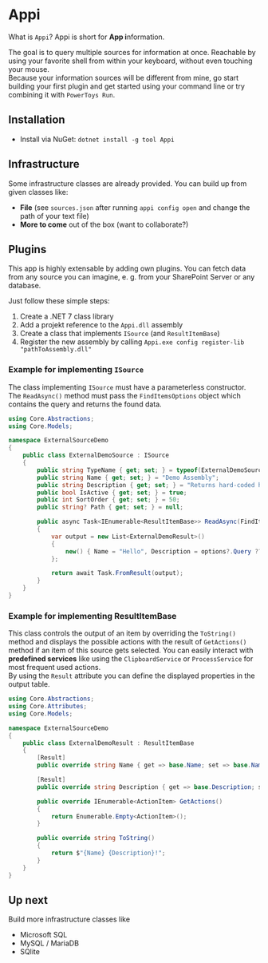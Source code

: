 # Appi
What is `Appi`? Appi is short for **App i**nformation.  
  
The goal is to query multiple sources for information at once. Reachable by using your favorite shell from within your keyboard, without even touching your mouse.  
Because your information sources will be different from mine, go start building your first plugin and get started using your command line or try combining it with `PowerToys Run`.

## Installation
- Install via NuGet: `dotnet install -g tool Appi`

## Infrastructure
Some infrastructure classes are already provided. You can build up from given classes like:
- **File** (see `sources.json` after running `appi config open` and change the path of your text file)
- **More to come** out of the box (want to collaborate?)

## Plugins
This app is highly extensable by adding own plugins. You can fetch data from any source you can imagine, e. g. from your SharePoint Server or any database.

Just follow these simple steps:
1. Create a .NET 7 class library
2. Add a projekt reference to the `Appi.dll` assembly
3. Create a class that implements `ISource` (and `ResultItemBase`)
4. Register the new assembly by calling `Appi.exe config register-lib "pathToAssembly.dll"`
 
### Example for implementing `ISource`
The class implementing `ISource` must have a parameterless constructor.  
The `ReadAsync()` method must pass the `FindItemsOptions` object which contains the query and returns the found data.

``` csharp
using Core.Abstractions;
using Core.Models;

namespace ExternalSourceDemo
{
    public class ExternalDemoSource : ISource
    {
        public string TypeName { get; set; } = typeof(ExternalDemoSource).Name;
        public string Name { get; set; } = "Demo Assembly";
        public string Description { get; set; } = "Returns hard-coded hello world.";
        public bool IsActive { get; set; } = true;
        public int SortOrder { get; set; } = 50;
        public string? Path { get; set; } = null;

        public async Task<IEnumerable<ResultItemBase>> ReadAsync(FindItemsOptions options)
        {
            var output = new List<ExternalDemoResult>()
            {
                new() { Name = "Hello", Description = options?.Query ?? "World" }
            };

            return await Task.FromResult(output);
        }
    }
}
```
  
### Example for implementing ResultItemBase
This class controls the output of an item by overriding the `ToString()` method and displays the possible actions with the result of `GetActions()` method if an item of this source gets selected. You can easily interact with **predefined services** like using the `ClipboardService` or `ProcessService` for most frequent used actions.  
By using the `Result` attribute you can define the displayed properties in the output table.

``` csharp
using Core.Abstractions;
using Core.Attributes;
using Core.Models;

namespace ExternalSourceDemo
{
    public class ExternalDemoResult : ResultItemBase
    {
        [Result]
        public override string Name { get => base.Name; set => base.Name = value; }

        [Result]
        public override string Description { get => base.Description; set => base.Description = value; }

        public override IEnumerable<ActionItem> GetActions()
        {
            return Enumerable.Empty<ActionItem>();
        }

        public override string ToString()
        {
            return $"{Name} {Description}!";
        }
    }
}

```

## Up next
Build more infrastructure classes like 
- Microsoft SQL
- MySQL / MariaDB
- SQlite